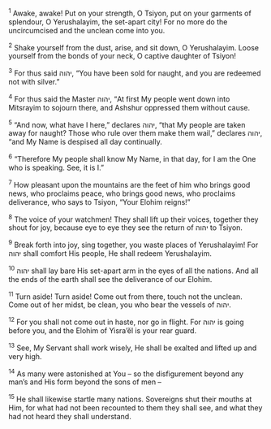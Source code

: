 <sup>1</sup> Awake, awake! Put on your strength, O Tsiyon, put on your garments of splendour, O Yerushalayim, the set-apart city! For no more do the uncircumcised and the unclean come into you.

<sup>2</sup> Shake yourself from the dust, arise, and sit down, O Yerushalayim. Loose yourself from the bonds of your neck, O captive daughter of Tsiyon!

<sup>3</sup> For thus said יהוה, “You have been sold for naught, and you are redeemed not with silver.”

<sup>4</sup> For thus said the Master יהוה, “At first My people went down into Mitsrayim to sojourn there, and Ashshur oppressed them without cause.

<sup>5</sup> “And now, what have I here,” declares יהוה, “that My people are taken away for naught? Those who rule over them make them wail,” declares יהוה, “and My Name is despised all day continually.

<sup>6</sup> “Therefore My people shall know My Name, in that day, for I am the One who is speaking. See, it is I.”

<sup>7</sup> How pleasant upon the mountains are the feet of him who brings good news, who proclaims peace, who brings good news, who proclaims deliverance, who says to Tsiyon, “Your Elohim reigns!”

<sup>8</sup> The voice of your watchmen! They shall lift up their voices, together they shout for joy, because eye to eye they see the return of יהוה to Tsiyon.

<sup>9</sup> Break forth into joy, sing together, you waste places of Yerushalayim! For יהוה shall comfort His people, He shall redeem Yerushalayim.

<sup>10</sup> יהוה shall lay bare His set-apart arm in the eyes of all the nations. And all the ends of the earth shall see the deliverance of our Elohim.

<sup>11</sup> Turn aside! Turn aside! Come out from there, touch not the unclean. Come out of her midst, be clean, you who bear the vessels of יהוה.

<sup>12</sup> For you shall not come out in haste, nor go in flight. For יהוה is going before you, and the Elohim of Yisra’ĕl is your rear guard.

<sup>13</sup> See, My Servant shall work wisely, He shall be exalted and lifted up and very high.

<sup>14</sup> As many were astonished at You – so the disfigurement beyond any man’s and His form beyond the sons of men –

<sup>15</sup> He shall likewise startle many nations. Sovereigns shut their mouths at Him, for what had not been recounted to them they shall see, and what they had not heard they shall understand.

